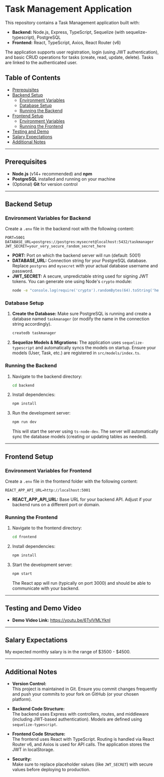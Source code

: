 # Task Management Application

This repository contains a Task Management application built with:

- **Backend:** Node.js, Express, TypeScript, Sequelize (with sequelize-typescript), PostgreSQL
- **Frontend:** React, TypeScript, Axios, React Router (v6)

The application supports user registration, login (using JWT authentication), and basic CRUD operations for tasks (create, read, update, delete). Tasks are linked to the authenticated user.

## Table of Contents

- [Prerequisites](#prerequisites)
- [Backend Setup](#backend-setup)
  - [Environment Variables](#environment-variables-for-backend)
  - [Database Setup](#database-setup)
  - [Running the Backend](#running-the-backend)
- [Frontend Setup](#frontend-setup)
  - [Environment Variables](#environment-variables-for-frontend)
  - [Running the Frontend](#running-the-frontend)
- [Testing and Demo](#testing-and-demo)
- [Salary Expectations](#salary-expectations)
- [Additional Notes](#additional-notes)

---

## Prerequisites

- **Node.js** (v14+ recommended) and **npm**
- **PostgreSQL** installed and running on your machine
- (Optional) **Git** for version control

---

## Backend Setup

### Environment Variables for Backend

Create a `.env` file in the backend root with the following content:

```dotenv
PORT=5001
DATABASE_URL=postgres://postgres:mysecret@localhost:5432/taskmanager
JWT_SECRET=your_very_secure_random_secret_here
```

- **PORT:** Port on which the backend server will run (default: 5001)
- **DATABASE_URL:** Connection string for your PostgreSQL database. Replace `postgres` and `mysecret` with your actual database username and password.
- **JWT_SECRET:** A secure, unpredictable string used for signing JWT tokens. You can generate one using Node's `crypto` module:
  ```bash
  node -e "console.log(require('crypto').randomBytes(64).toString('hex'))"
  ```

### Database Setup

1. **Create the Database:**
   Make sure PostgreSQL is running and create a database named `taskmanager` (or modify the name in the connection string accordingly).

   ```bash
   createdb taskmanager
   ```

2. **Sequelize Models & Migrations:**
   The application uses `sequelize-typescript` and automatically syncs the models on startup. Ensure your models (User, Task, etc.) are registered in `src/models/index.ts`.

### Running the Backend

1. Navigate to the backend directory:

   ```bash
   cd backend
   ```

2. Install dependencies:

   ```bash
   npm install
   ```

3. Run the development server:

   ```bash
   npm run dev
   ```

   This will start the server using `ts-node-dev`. The server will automatically sync the database models (creating or updating tables as needed).

---

## Frontend Setup

### Environment Variables for Frontend

Create a `.env` file in the frontend folder with the following content:

```dotenv
REACT_APP_API_URL=http://localhost:5001
```

- **REACT_APP_API_URL:** Base URL for your backend API. Adjust if your backend runs on a different port or domain.

### Running the Frontend

1. Navigate to the frontend directory:

   ```bash
   cd frontend
   ```

2. Install dependencies:

   ```bash
   npm install
   ```

3. Start the development server:

   ```bash
   npm start
   ```

   The React app will run (typically on port 3000) and should be able to communicate with your backend.

---

## Testing and Demo Video


- **Demo Video Link:**
  https://youtu.be/6TylVMLYknI

---

## Salary Expectations

My expected monthly salary is in the range of $3500 - $4500.


---

## Additional Notes

- **Version Control:**  
  This project is maintained in Git. Ensure you commit changes frequently and push your commits to your fork on GitHub (or your chosen platform).

- **Backend Code Structure:**  
  The backend uses Express with controllers, routes, and middleware (including JWT-based authentication). Models are defined using `sequelize-typescript`.

- **Frontend Code Structure:**  
  The frontend uses React with TypeScript. Routing is handled via React Router v6, and Axios is used for API calls. The application stores the JWT in localStorage.

- **Security:**  
  Make sure to replace placeholder values (like `JWT_SECRET`) with secure values before deploying to production.